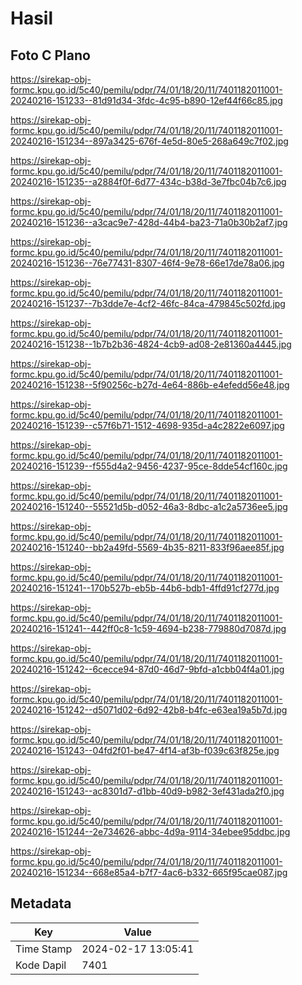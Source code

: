 # Hasil

## Foto C Plano

https://sirekap-obj-formc.kpu.go.id/5c40/pemilu/pdpr/74/01/18/20/11/7401182011001-20240216-151233--81d91d34-3fdc-4c95-b890-12ef44f66c85.jpg

https://sirekap-obj-formc.kpu.go.id/5c40/pemilu/pdpr/74/01/18/20/11/7401182011001-20240216-151234--897a3425-676f-4e5d-80e5-268a649c7f02.jpg

https://sirekap-obj-formc.kpu.go.id/5c40/pemilu/pdpr/74/01/18/20/11/7401182011001-20240216-151235--a2884f0f-6d77-434c-b38d-3e7fbc04b7c6.jpg

https://sirekap-obj-formc.kpu.go.id/5c40/pemilu/pdpr/74/01/18/20/11/7401182011001-20240216-151236--a3cac9e7-428d-44b4-ba23-71a0b30b2af7.jpg

https://sirekap-obj-formc.kpu.go.id/5c40/pemilu/pdpr/74/01/18/20/11/7401182011001-20240216-151236--76e77431-8307-46f4-9e78-66e17de78a06.jpg

https://sirekap-obj-formc.kpu.go.id/5c40/pemilu/pdpr/74/01/18/20/11/7401182011001-20240216-151237--7b3dde7e-4cf2-46fc-84ca-479845c502fd.jpg

https://sirekap-obj-formc.kpu.go.id/5c40/pemilu/pdpr/74/01/18/20/11/7401182011001-20240216-151238--1b7b2b36-4824-4cb9-ad08-2e81360a4445.jpg

https://sirekap-obj-formc.kpu.go.id/5c40/pemilu/pdpr/74/01/18/20/11/7401182011001-20240216-151238--5f90256c-b27d-4e64-886b-e4efedd56e48.jpg

https://sirekap-obj-formc.kpu.go.id/5c40/pemilu/pdpr/74/01/18/20/11/7401182011001-20240216-151239--c57f6b71-1512-4698-935d-a4c2822e6097.jpg

https://sirekap-obj-formc.kpu.go.id/5c40/pemilu/pdpr/74/01/18/20/11/7401182011001-20240216-151239--f555d4a2-9456-4237-95ce-8dde54cf160c.jpg

https://sirekap-obj-formc.kpu.go.id/5c40/pemilu/pdpr/74/01/18/20/11/7401182011001-20240216-151240--55521d5b-d052-46a3-8dbc-a1c2a5736ee5.jpg

https://sirekap-obj-formc.kpu.go.id/5c40/pemilu/pdpr/74/01/18/20/11/7401182011001-20240216-151240--bb2a49fd-5569-4b35-8211-833f96aee85f.jpg

https://sirekap-obj-formc.kpu.go.id/5c40/pemilu/pdpr/74/01/18/20/11/7401182011001-20240216-151241--170b527b-eb5b-44b6-bdb1-4ffd91cf277d.jpg

https://sirekap-obj-formc.kpu.go.id/5c40/pemilu/pdpr/74/01/18/20/11/7401182011001-20240216-151241--442ff0c8-1c59-4694-b238-779880d7087d.jpg

https://sirekap-obj-formc.kpu.go.id/5c40/pemilu/pdpr/74/01/18/20/11/7401182011001-20240216-151242--6cecce94-87d0-46d7-9bfd-a1cbb04f4a01.jpg

https://sirekap-obj-formc.kpu.go.id/5c40/pemilu/pdpr/74/01/18/20/11/7401182011001-20240216-151242--d5071d02-6d92-42b8-b4fc-e63ea19a5b7d.jpg

https://sirekap-obj-formc.kpu.go.id/5c40/pemilu/pdpr/74/01/18/20/11/7401182011001-20240216-151243--04fd2f01-be47-4f14-af3b-f039c63f825e.jpg

https://sirekap-obj-formc.kpu.go.id/5c40/pemilu/pdpr/74/01/18/20/11/7401182011001-20240216-151243--ac8301d7-d1bb-40d9-b982-3ef431ada2f0.jpg

https://sirekap-obj-formc.kpu.go.id/5c40/pemilu/pdpr/74/01/18/20/11/7401182011001-20240216-151244--2e734626-abbc-4d9a-9114-34ebee95ddbc.jpg

https://sirekap-obj-formc.kpu.go.id/5c40/pemilu/pdpr/74/01/18/20/11/7401182011001-20240216-151234--668e85a4-b7f7-4ac6-b332-665f95cae087.jpg


## Metadata

| Key        | Value               |
| ---------- | ------------------- |
| Time Stamp | 2024-02-17 13:05:41 |
| Kode Dapil | 7401                |



